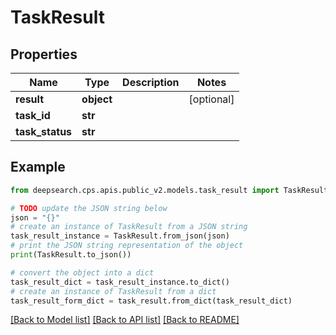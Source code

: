 # TaskResult


## Properties

Name | Type | Description | Notes
------------ | ------------- | ------------- | -------------
**result** | **object** |  | [optional] 
**task_id** | **str** |  | 
**task_status** | **str** |  | 

## Example

```python
from deepsearch.cps.apis.public_v2.models.task_result import TaskResult

# TODO update the JSON string below
json = "{}"
# create an instance of TaskResult from a JSON string
task_result_instance = TaskResult.from_json(json)
# print the JSON string representation of the object
print(TaskResult.to_json())

# convert the object into a dict
task_result_dict = task_result_instance.to_dict()
# create an instance of TaskResult from a dict
task_result_form_dict = task_result.from_dict(task_result_dict)
```
[[Back to Model list]](../README.md#documentation-for-models) [[Back to API list]](../README.md#documentation-for-api-endpoints) [[Back to README]](../README.md)


